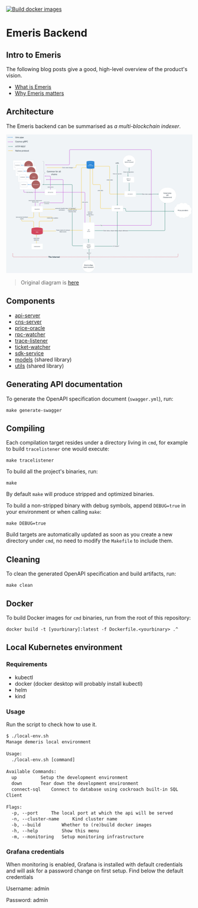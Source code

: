 [![Build docker images](https://github.com/allinbits/demeris-backend/actions/workflows/docker-build.yml/badge.svg)](https://github.com/allinbits/demeris-backend/actions/workflows/docker-build.yml)

# Emeris Backend

## Intro to Emeris

The following blog posts give a good, high-level overview of the product's vision. 

* [What is Emeris](https://medium.com/emeris-blog/introducing-emeris-the-cross-chain-portal-to-all-crypto-apps-4e6eee5b53a8)
* [Why Emeris matters](https://blog.cosmos.network/why-emeris-matters-to-cosmos-f8f1dfc7664f)

## Architecture

The Emeris backend can be summarised as *a multi-blockchain indexer*. 

![Emeris backend architecture](./images/architecture.png)  
> Original diagram is [here](https://whimsical.com/backend-current-CP9C1GXs79j9CNs8XAnWJb)

## Components

* [api-server](./api)
* [cns-server](./cns)
* [price-oracle](./price-oracle)
* [rpc-watcher](./rpcwatcher)
* [trace-listener](https://github.com/allinbits/tracelistener/)
* [ticket-watcher](./cmd/ticket-watcher)
* [sdk-service](https://github.com/allinbits/sdk-service-meta)
* [models](https://github.com/allinbits/demeris-backend-models) (shared library)
* [utils](./utils) (shared library)

## Generating API documentation

To generate the OpenAPI specification document (`swagger.yml`), run:

```shell
make generate-swagger
```

## Compiling

Each compilation target resides under a directory living in `cmd`, for example to build `tracelistener` one would execute:

```shell
make tracelistener
```

To build all the project's binaries, run:

```shell
make
```

By default `make` will produce stripped and optimized binaries.

To build a non-stripped binary with debug symbols, append `DEBUG=true` in your environment or when calling `make`:

```shell
make DEBUG=true
```

Build targets are automatically updated as soon as you create a new directory under `cmd`, no need to modify the
`Makefile` to include them.

## Cleaning

To clean the generated OpenAPI specification and build artifacts, run:

```shell
make clean
```

## Docker

To build Docker images for `cmd` binaries, run from the root of this repository:

```shell
docker build -t [yourbinary]:latest -f Dockerfile.<yourbinary> .^
```

## Local Kubernetes environment

### Requirements

* kubectl
* docker (docker desktop will probably install kubectl)
* helm
* kind

### Usage

Run the script to check how to use it.

```shell
$ ./local-env.sh
Manage demeris local environment

Usage:
  ./local-env.sh [command]

Available Commands:
  up 		 Setup the development environment
  down 		 Tear down the development environment
  connect-sql 	 Connect to database using cockroach built-in SQL Client

Flags:
  -p, --port 	 The local port at which the api will be served
  -n, --cluster-name 	 Kind cluster name
  -b, --build 		 Whether to (re)build docker images
  -h, --help 		 Show this menu
  -m, --monitoring   Setup monitoring infrastructure
```

### Grafana credentials

When monitoring is enabled, Grafana is installed with default credentials and will ask for a password change on first setup. Find below the default credentials

Username: admin

Password: admin
